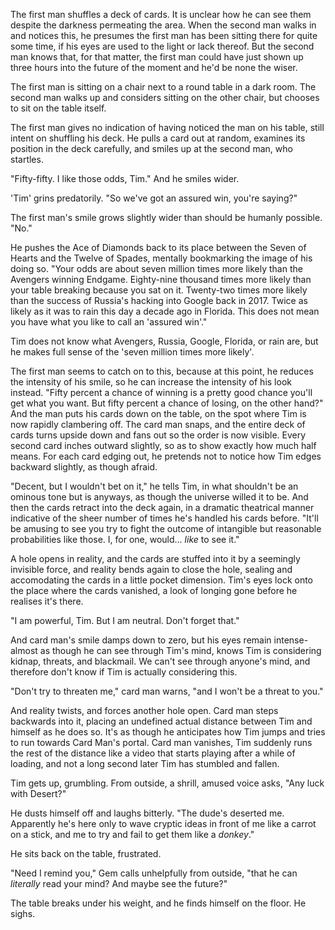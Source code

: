 The first man shuffles a deck of cards. It is unclear how he can see them despite the darkness permeating the area. When the second man walks in and notices this, he presumes the first man has been sitting there for quite some time, if his eyes are used to the light or lack thereof. But the second man knows that, for that matter, the first man could have just shown up three hours into the future of the moment and he'd be none the wiser.

The first man is sitting on a chair next to a round table in a dark room. The second man walks up and considers sitting on the other chair, but chooses to sit on the table itself.

The first man gives no indication of having noticed the man on his table, still intent on shuffling his deck. He pulls a card out at random, examines its position in the deck carefully, and smiles up at the second man, who startles.

"Fifty-fifty. I like those odds, Tim." And he smiles wider.

'Tim' grins predatorily. "So we've got an assured win, you're saying?"

The first man's smile grows slightly wider than should be humanly possible. "No."

He pushes the Ace of Diamonds back to its place between the Seven of Hearts and the Twelve of Spades, mentally bookmarking the image of his doing so. "Your odds are about seven million times more likely than the Avengers winning Endgame. Eighty-nine thousand times more likely than your table breaking because you sat on it. Twenty-two times more likely than the success of Russia's hacking into Google back in 2017. Twice as likely as it was to rain this day a decade ago in Florida. This does not mean you have what you like to call an 'assured win'."

Tim does not know what Avengers, Russia, Google, Florida, or rain are, but he makes full sense of the 'seven million times more likely'.

The first man seems to catch on to this, because at this point, he reduces the intensity of his smile, so he can increase the intensity of his look instead. "Fifty percent a chance of winning is a pretty good chance you'll get what you want. But fifty percent a chance of losing, on the other hand?" And the man puts his cards down on the table, on the spot where Tim is now rapidly clambering off. The card man snaps, and the entire deck of cards turns upside down and fans out so the order is now visible. Every second card inches outward slightly, so as to show exactly how much half means. For each card edging out, he pretends not to notice how Tim edges backward slightly, as though afraid.

"Decent, but I wouldn't bet on it," he tells Tim, in what shouldn't be an ominous tone but is anyways, as though the universe willed it to be. And then the cards retract into the deck again, in a dramatic theatrical manner indicative of the sheer number of times he's handled his cards before. "It'll be amusing to see you try to fight the outcome of intangible but reasonable probabilities like those. I, for one, would... _like_ to see it."

A hole opens in reality, and the cards are stuffed into it by a seemingly invisible force, and reality bends again to close the hole, sealing and accomodating the cards in a little pocket dimension. Tim's eyes lock onto the place where the cards vanished, a look of longing gone before he realises it's there.

"I am powerful, Tim. But I am neutral. Don't forget that."

And card man's smile damps down to zero, but his eyes remain intense- almost as though he can see through Tim's mind, knows Tim is considering kidnap, threats, and blackmail. We can't see through anyone's mind, and therefore don't know if Tim is actually considering this.

"Don't try to threaten me," card man warns, "and I won't be a threat to you."

And reality twists, and forces another hole open. Card man steps backwards into it, placing an undefined actual distance between Tim and himself as he does so. It's as though he anticipates how Tim jumps and tries to run towards Card Man's portal. Card man vanishes, Tim suddenly runs the rest of the distance like a video that starts playing after a while of loading, and not a long second later Tim has stumbled and fallen.

Tim gets up, grumbling. From outside, a shrill, amused voice asks, "Any luck with Desert?"

He dusts himself off and laughs bitterly. "The dude's deserted me. Apparently he's here only to wave cryptic ideas in front of me like a carrot on a stick, and me to try and fail to get them like a _donkey_."

He sits back on the table, frustrated.

"Need I remind you," Gem calls unhelpfully from outside, "that he can _literally_ read your mind? And maybe see the future?"

The table breaks under his weight, and he finds himself on the floor. He sighs.
